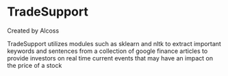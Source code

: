 # TradeSupport

Created by Alcoss

TradeSupport utilizes modules such as sklearn and nltk to extract important keywords and sentences from a collection of google finance articles to provide investors on real time current events that may have an impact on the price of a stock
